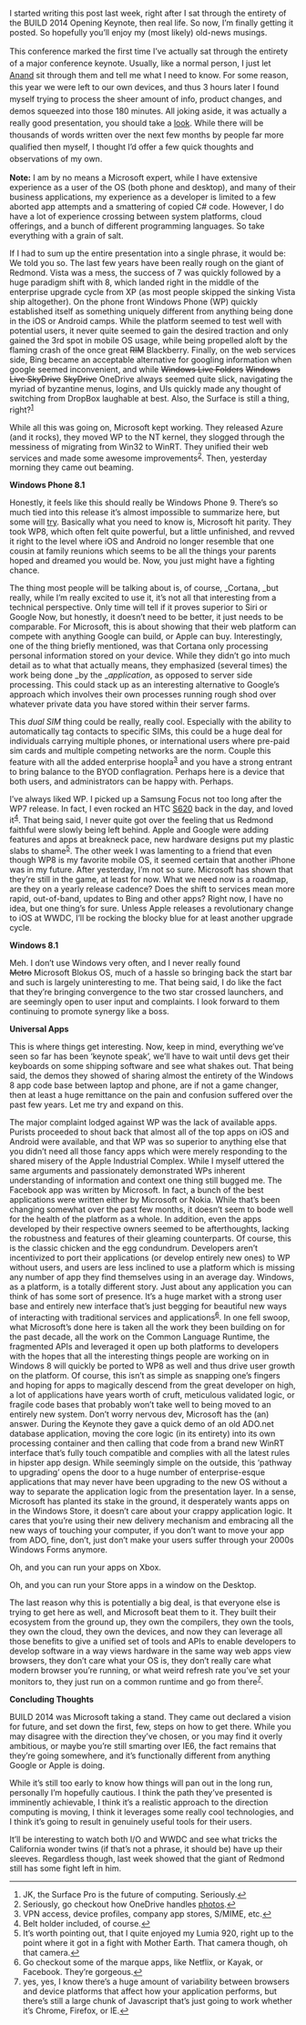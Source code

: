I started writing this post last week, right after I sat through the entirety of the BUILD 2014 Opening Keynote, then real life. So now, I&#8217;m finally getting it posted. So hopefully you&#8217;ll enjoy my (most likely) old-news musings.

<span style="line-height: 1.5;">This conference marked the first time I&#8217;ve actually sat through the entirety of a major conference keynote. Usually, like a normal person, I just let </span><a style="line-height: 1.5;" href="http://www.anandtech.com/">Anand</a> <span style="line-height: 1.5;">sit through them and tell me what I need to know. For some reason, this year we were left to our own devices, and thus 3 hours later I found myself trying to process the sheer amount of info, product changes, and demos squeezed into those 180 minutes. All joking aside, it was actually a really good presentation, you should take a </span><a style="line-height: 1.5;" title="Day 1 Keynote" href="http://channel9.msdn.com/Events/Build/2014/KEY01">look</a><span style="line-height: 1.5;">. While there will be thousands of words written over the next few months by people far more qualified then myself, I thought I&#8217;d offer a few quick thoughts and observations of my own.</span>

**Note:** I am by no means a Microsoft expert, while I have extensive experience as a user of the OS (both phone and desktop), and many of their business applications, my experience as a developer is limited to a few aborted app attempts and a smattering of copied C# code. However, I do have a lot of experience crossing between system platforms, cloud offerings, and a bunch of different programming languages. So take everything with a grain of salt.

If I had to sum up the entire presentation into a single phrase, it would be: We told you so. The last few years have been really rough on the giant of Redmond. Vista was a mess, the success of 7 was quickly followed by a huge paradigm shift with 8, which landed right in the middle of the enterprise upgrade cycle from XP (as most people skipped the sinking Vista ship altogether). On the phone front Windows Phone (WP) quickly established itself as something uniquely different from anything being done in the iOS or Android camps. While the platform seemed to test well with potential users, it never quite seemed to gain the desired traction and only gained the 3rd spot in mobile OS usage, while being propelled aloft by the flaming crash of the once great <del>RIM</del> Blackberry. Finally, on the web services side, Bing became an acceptable alternative for googling information when google seemed inconvenient, and while <del>Windows Live Folders</del> <del>Windows Live SkyDrive</del> <del>SkyDrive</del> OneDrive always seemed quite slick, navigating the myriad of byzantine menus, logins, and UIs quickly made any thought of switching from DropBox laughable at best. Also, the Surface is still a thing, right?<sup id="rf1-765"><a href="#fn1-765" title="JK, the Surface Pro is the future of computing. Seriously." rel="footnote">1</a></sup><del><br /> </del>

While all this was going on, Microsoft kept working. They released Azure (and it rocks), they moved WP to the NT kernel, they slogged through the messiness of migrating from Win32 to WinRT. They unified their web services and made some awesome improvements<sup id="rf2-765"><a href="#fn2-765" title="Seriously, go checkout how OneDrive handles photos." rel="footnote">2</a></sup>. Then, yesterday morning they came out beaming.

**Windows Phone 8.1**

Honestly, it feels like this should really be Windows Phone 9. There&#8217;s so much tied into this release it&#8217;s almost impossible to summarize here, but some will [try][1]. Basically what you need to know is, Microsoft hit parity. They took WP8, which often felt quite powerful, but a little unfinished, and revved it right to the level where iOS and Android no longer resemble that one cousin at family reunions which seems to be all the things your parents hoped and dreamed you would be. Now, you just might have a fighting chance.

The thing most people will be talking about is, of course, _Cortana, _but really, while I&#8217;m really excited to use it, it&#8217;s not all that interesting from a technical perspective. Only time will tell if it proves superior to Siri or Google Now, but honestly, it doesn&#8217;t need to be better, it just needs to be comparable. For Microsoft, this is about showing that their web platform can compete with anything Google can build, or Apple can buy. Interestingly, one of the thing briefly mentioned, was that Cortana only processing personal information stored on your device. While they didn&#8217;t go into much detail as to what that actually means, they emphasized (several times) the work being done _by the __application_, as opposed to server side processing. This could stack up as an interesting alternative to Google&#8217;s approach which involves their own processes running rough shod over whatever private data you have stored within their server farms.

This _dual SIM_ thing could be really, really cool. Especially with the ability to automatically tag contacts to specific SIMs, this could be a huge deal for individuals carrying multiple phones, or international users where pre-paid sim cards and multiple competing networks are the norm. Couple this feature with all the added enterprise hoopla<sup id="rf3-765"><a href="#fn3-765" title="VPN access, device profiles, company app stores, S/MIME, etc." rel="footnote">3</a></sup> and you have a strong entrant to bring balance to the BYOD conflagration. Perhaps here is a device that both users, and administrators can be happy with. Perhaps.

I&#8217;ve always liked WP. I picked up a Samsung Focus not too long after the WP7 release. In fact, I even rocked an HTC [S620][2] back in the day, and loved it<sup id="rf4-765"><a href="#fn4-765" title="Belt holder included, of course." rel="footnote">4</a></sup>. That being said, I never quite got over the feeling that us Redmond faithful were slowly being left behind. Apple and Google were adding features and apps at breakneck pace, new hardware designs put my plastic slabs to shame<sup id="rf5-765"><a href="#fn5-765" title="It&rsquo;s worth pointing out, that I quite enjoyed my Lumia 920, right up to the point where it got in a fight with Mother Earth. That camera though, oh that camera." rel="footnote">5</a></sup>. The other week I was lamenting to a friend that even though WP8 is my favorite mobile OS, it seemed certain that another iPhone was in my future. After yesterday, I&#8217;m not so sure. Microsoft has shown that they&#8217;re still in the game, at least for now. What we need now is a roadmap, are they on a yearly release cadence? Does the shift to services mean more rapid, out-of-band, updates to Bing and other apps? Right now, I have no idea, but one thing&#8217;s for sure. Unless Apple releases a revolutionary change to iOS at WWDC, I&#8217;ll be rocking the blocky blue for at least another upgrade cycle.

**Windows 8.1**

Meh. I don&#8217;t use Windows very often, and I never really found <del>Metro</del> Microsoft Blokus OS, much of a hassle so bringing back the start bar and such is largely uninteresting to me. That being said, I do like the fact that they&#8217;re bringing convergence to the two star crossed launchers, and are seemingly open to user input and complaints. I look forward to them continuing to promote synergy like a boss.

**Universal Apps**

This is where things get interesting. Now, keep in mind, everything we&#8217;ve seen so far has been &#8216;keynote speak&#8217;, we&#8217;ll have to wait until devs get their keyboards on some shipping software and see what shakes out. That being said, the demos they showed of sharing almost the entirety of the Windows 8 app code base between laptop and phone, are if not a game changer, then at least a huge remittance on the pain and confusion suffered over the past few years. Let me try and expand on this.

The major complaint lodged against WP was the lack of available apps. Purists proceeded to shout back that almost all of the top apps on iOS and Android were available, and that WP was so superior to anything else that you didn&#8217;t need all those fancy apps which were merely responding to the shared misery of the Apple Industrial Complex. While I myself uttered the same arguments and passionately demonstrated WPs inherent understanding of information and context one thing still bugged me. The Facebook app was written by Microsoft. In fact, a bunch of the best applications were written either by Microsoft or Nokia. While that&#8217;s been changing somewhat over the past few months, it doesn&#8217;t seem to bode well for the health of the platform as a whole. In addition, even the apps developed by their respective owners seemed to be afterthoughts, lacking the robustness and features of their gleaming counterparts. Of course, this is the classic chicken and the egg condundrum. Developers aren&#8217;t incentivized to port their applications (or develop entirely new ones) to WP without users, and users are less inclined to use a platform which is missing any number of app they find themselves using in an average day. Windows, as a platform, is a totally different story. Just about any application you can think of has some sort of presence. It&#8217;s a huge market with a strong user base and entirely new interface that&#8217;s just begging for beautiful new ways of interacting with traditional services and applications<sup id="rf6-765"><a href="#fn6-765" title="Go checkout some of the marque apps, like Netflix, or Kayak, or Facebook. They&rsquo;re gorgeous." rel="footnote">6</a></sup>. In one fell swoop, what Microsoft&#8217;s done here is taken all the work they been building on for the past decade, all the work on the Common Language Runtime, the fragmented APIs and leveraged it open up both platforms to developers with the hopes that all the interesting things people are working on in Windows 8 will quickly be ported to WP8 as well and thus drive user growth on the platform. Of course, this isn&#8217;t as simple as snapping one&#8217;s fingers and hoping for apps to magically descend from the great developer on high, a lot of applications have years worth of cruft, meticulous validated logic, or fragile code bases that probably won&#8217;t take well to being moved to an entirely new system. Don&#8217;t worry nervous dev, Microsoft has the (an) answer. During the Keynote they gave a quick demo of an old ADO.net database application, moving the core logic (in its entirety) into its own processing container and then calling that code from a brand new WinRT interface that&#8217;s fully touch compatible and complies with all the latest rules in hipster app design. While seemingly simple on the outside, this &#8216;pathway to upgrading&#8217; opens the door to a huge number of enterprise-esque applications that may never have been upgrading to the new OS without a way to separate the application logic from the presentation layer. In a sense, Microsoft has planted its stake in the ground, it desperately wants apps on in the Windows Store, it doesn&#8217;t care about your crappy application logic. It cares that you&#8217;re using their new delivery mechanism and embracing all the new ways of touching your computer, if you don&#8217;t want to move your app from ADO, fine, don&#8217;t, just don&#8217;t make your users suffer through your 2000s Windows Forms anymore.

Oh, and you can run your apps on Xbox.

Oh, and you can run your Store apps in a window on the Desktop.

The last reason why this is potentially a big deal, is that everyone else is trying to get here as well, and Microsoft beat them to it. They built their ecosystem from the ground up, they own the compilers, they own the tools, they own the cloud, they own the devices, and now they can leverage all those benefits to give a unified set of tools and APIs to enable developers to develop software in a way views hardware in the same way web apps view browsers, they don&#8217;t care what your OS is, they don&#8217;t really care what modern browser you&#8217;re running, or what weird refresh rate you&#8217;ve set your monitors to, they just run on a common runtime and go from there<sup id="rf7-765"><a href="#fn7-765" title="yes, yes, I know there&rsquo;s a huge amount of variability between browsers and device platforms that affect how your application performs, but there&rsquo;s still a large chunk of Javascript that&rsquo;s just going to work whether it&rsquo;s Chrome, Firefox, or IE." rel="footnote">7</a></sup>.

**Concluding Thoughts**

BUILD 2014 was Microsoft taking a stand. They came out declared a vision for future, and set down the first, few, steps on how to get there. While you may disagree with the direction they&#8217;ve chosen, or you may find it overly ambitious, or maybe you&#8217;re still smarting over IE6, the fact remains that they&#8217;re going somewhere, and it&#8217;s functionally different from anything Google or Apple is doing.

While it&#8217;s still too early to know how things will pan out in the long run, personally I&#8217;m hopefully cautious. I think the path they&#8217;ve presented is imminently achievable, I think it&#8217;s a realistic approach to the direction computing is moving, I think it leverages some really cool technologies, and I think it&#8217;s going to result in genuinely useful tools for their users.

It&#8217;ll be interesting to watch both I/O and WWDC and see what tricks the California wonder twins (if that&#8217;s not a phrase, it should be) have up their sleeves. Regardless though, last week showed that the giant of Redmond still has some fight left in him.

<hr class="footnotes" />

<ol class="footnotes">
<li id="fn1-765">
JK, the Surface Pro is the future of computing. Seriously.<a href="#rf1-765" class="backlink" title="Jump back to footnote 1 in the text.">&#8617;</a>
</li>

<li id="fn2-765">
Seriously, go checkout how OneDrive handles <a title="OneDrive and Images" href="https://onedrive.live.com/?cid&#61;b7eef69b28632120&#38;id&#61;B7EEF69B28632120%21310&#38;Bsrc&#61;TWITRAPXX&#38;Bpub&#61;SN.Notifications&#38;sff&#61;1&#38;authkey&#61;!ACVlbOOKOc8bsfo#cid&#61;B7EEF69B28632120&#38;id&#61;B7EEF69B28632120%21596&#38;authkey&#61;%21ACVlbOOKOc8bsfo&#38;v&#61;3">photos</a>.<a href="#rf2-765" class="backlink" title="Jump back to footnote 2 in the text.">&#8617;</a>
</li>

<li id="fn3-765">
VPN access, device profiles, company app stores, S/MIME, etc.<a href="#rf3-765" class="backlink" title="Jump back to footnote 3 in the text.">&#8617;</a>
</li>

<li id="fn4-765">
Belt holder included, of course.<a href="#rf4-765" class="backlink" title="Jump back to footnote 4 in the text.">&#8617;</a>
</li>

<li id="fn5-765">
It&#8217;s worth pointing out, that I quite enjoyed my Lumia 920, right up to the point where it got in a fight with Mother Earth. That camera though, oh that camera.<a href="#rf5-765" class="backlink" title="Jump back to footnote 5 in the text.">&#8617;</a>
</li>

<li id="fn6-765">
Go checkout some of the marque apps, like Netflix, or Kayak, or Facebook. They&#8217;re gorgeous.<a href="#rf6-765" class="backlink" title="Jump back to footnote 6 in the text.">&#8617;</a>
</li>

<li id="fn7-765">
yes, yes, I know there&#8217;s a huge amount of variability between browsers and device platforms that affect how your application performs, but there&#8217;s still a large chunk of Javascript that&#8217;s just going to work whether it&#8217;s Chrome, Firefox, or IE.<a href="#rf7-765" class="backlink" title="Jump back to footnote 7 in the text.">&#8617;</a>
</li>
</ol>

[1]: http://www.anandtech.com/show/7920/microsoft-announces-windows-phone-81
[2]: http://en.wikipedia.org/wiki/HTC_Excalibur "S620"